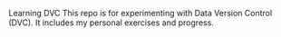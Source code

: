Learning DVC
This repo is for experimenting with Data Version Control (DVC). It includes my personal exercises and progress.
